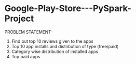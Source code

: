 # Google-Play-Store---PySpark-Project

PROBLEM STATEMENT-

1. Find out top 10 reviews given to the apps
2. Top 10 app installs and distribution of type (free/paid)
3. Category wise distribution of installed apps
4. Top paid apps
